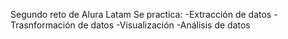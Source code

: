 Segundo reto de Alura Latam
Se practica:
-Extracción de datos
-Trasnformación de datos
-Visualización
-Análisis de datos
